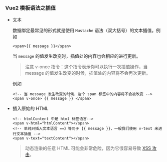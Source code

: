 ### Vue2 模板语法之插值

- 文本

  数据绑定最常见的形式就是使用 `Mustache` 语法（双大括号）的文本插值。例如

  ```vue
  <span>{{ message }}</span>
  ```

  当 `message` 的值发生改变时，插值处的内容也会相应的进行更新。

  > 注意 v-once 指令：这个指令表示你可以执行一次插值操作，当 message 的值发生改变的时候，插值处的内容将不会再次更新。

  例如

  ```vue
  <!-- 当 message 发生改变的时候，这个 span 标签中的内容将不会被改变 -->
  <span v-once> {{ message }} </span>
  ```

- 插入原始的 HTML

  ```vue
  <!-- htmlContent 中是 html 标签语言-->
  <span v-html="htmlContent"></span>
  <!-- 单纯只插入文本语言 ==》等同于 {{ message }}，一般我们使用 v-text 来进行文本插值 -->
  <span v-text="textContent"></span>
  ```

  > 动态渲染的任意 HTML 可能会非常危险，因为它很容易导致 [XSS 攻击](https://en.wikipedia.org/wiki/Cross-site_scripting)。


